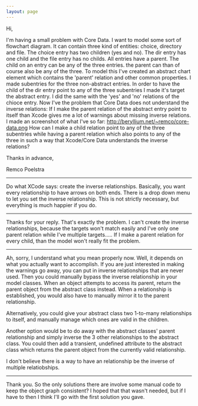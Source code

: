 ```yaml
---
layout: page
---
```


Hi,

I'm having a small problem with Core Data.
I want to model some sort of flowchart diagram. It can contain three kind of entities: choice, directory and file. The choice entry has two children (yes and no). The dir entry has one child and the file entry has no childs. All entries have a parent. The child on an entry can be any of the three entries. the parent can than of course also be any of the three.
To model this I've created an abstract chart element which contains the 'parent' relation and other common properties. I made subentries for the three non-abstract entries. In order to have the child of the dir entry point to any of the three subentries I made it's target the abstract entry. I did the same with the 'yes' and 'no' relations of the chioce entry.
Now I've the problem that Core Data does not understand the inverse relations: If I make the parent relation of the abstract entry point to itself than Xcode gives me a lot of warnings about missing inverse relations. I made an screenshot of what I've so far: http://beryllium.net/~remco/core-data.png
How can I make a child relation point to any of the three subentries while having a parent relation which also points to any of the three in such a way that Xcode/Core Data understands the inverse relations?

Thanks in advance,

Remco Poelstra

----

Do what XCode says: create the inverse relationships.  Basically, you want every relationship to have arrows on both ends.  There is a drop down menu to let you set the inverse relationship.  This is not strictly necessary, but everything is much happier if you do.

----

Thanks for your reply.
That's exactly the problem. I can't create the inverse relationships, because the targets won't match easily and I've only one parent relation while I've multiple targets..... If I make a parent relation for every child, than the model won't really fit the problem.

----

Ah, sorry, I understand what you mean properly now.  Well, it depends on what you actually want to accomplish.  If you are just interested in making the warnings go away, you can put in inverse relationships that are never used.  Then you could manually bypass the inverse relationship in your model classes.  When an object attempts to access its parent, return the parent object from the abstract class instead.  When a relationship is established, you would also have to manually mirror it to the parent relationship.

Alternatively, you could give your abstract class two 1-to-many relationships to itself, and manually manage which ones are valid in the children.

Another option would be to do away with the abstract classes' parent relationship and simply inverse the 3 other relationships to the abstract class.  You could then add a transient, undefined attribute to the abstract class which returns the parent object from the currently valid relationship.

I don't believe there is a way to have an relationship be the inverse of multiple relatiobships.

----

Thank you. So the only solutions there are involve some manual code to keep the object graph consistent? I hoped that that wasn't needed, but if I have to then I think I'll go with the first solution you gave.
